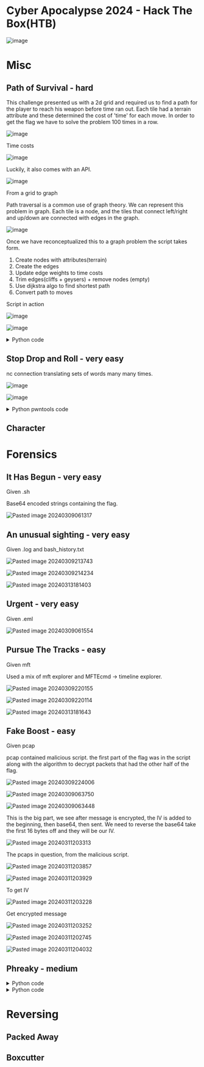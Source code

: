 # Cyber Apocalypse 2024 - Hack The Box(HTB)

![image](https://github.com/dbissell6/DFIR/assets/50979196/f773fc8d-3c31-42f3-b955-ca52a8eba356)

# Misc

## Path of Survival - hard

This challenge presented us with a 2d grid and required us to find a path for the player to reach his weapon before time ran out. Each tile had a terrain attribute and these determined the cost of 'time' for each move. In order to get the flag we have to solve the problem 100 times in a row. 

![image](https://github.com/dbissell6/DFIR/assets/50979196/850dcbe5-f3bd-472f-91b9-96130a0d9437)

Time costs

![image](https://github.com/dbissell6/DFIR/assets/50979196/56390dc1-8bf2-4a16-b458-3fdaf5710fa2)

Luckily, it also comes with an API.

![image](https://github.com/dbissell6/DFIR/assets/50979196/8a25efe4-e802-4975-965c-74e24b51f6b4)

From a grid to graph

Path traversal is a common use of graph theory. We can represent this problem in graph. Each tile is a node, and the tiles that connect left/right and up/down are connected with edges in the graph.

![image](https://github.com/dbissell6/DFIR/assets/50979196/aedd4b35-1372-4b69-a9f8-9103ff89ff96)


Once we have reconceptualized this to a graph problem the script takes form.

1) Create nodes with attributes(terrain)
2) Create the edges
3) Update edge weights to time costs
4) Trim edges(cliffs + geysers) + remove nodes (empty)
5) Use dijkstra algo to find shortest path
6) Convert path to moves
   
Script in action

![image](https://github.com/dbissell6/DFIR/assets/50979196/758b434a-f68b-48aa-9446-a81aaa1a020c)

![image](https://github.com/dbissell6/DFIR/assets/50979196/c207a01f-6be3-46af-a8b7-c039d49aae74)


<details>
<summary> Python code </summary>

```
import requests
import networkx as nx


# Base URL for the API
BASE_URL = 'http://{IP:PORT}'  # replace with the actual base URL

def get_rules():
    response = requests.get(f"{BASE_URL}/rules")
    return response.text

def regenerate_map():
    response = requests.get(f"{BASE_URL}/regenerate")
    return response.json()

def get_map():
    response = requests.post(f"{BASE_URL}/map", data={})
    return response.json()

def update_direction(direction):
    headers = {'Content-Type': 'application/json'}
    data = {"direction": direction}
    response = requests.post(f"{BASE_URL}/update", json=data, headers=headers)
    return response.json()


def create_graph(map):
    tiles = map['tiles']
    # Create a new graph
    G = nx.DiGraph()
    # Add nodes with attributes
    for position, tile_info in tiles.items():
        # Convert the position string to a tuple (x, y), which will be used as the node identifier
        position = position.replace('(','').replace(')','').split(', ')
        pp = int(position[0]), int(position[1])
        #Add the node to the graph with 'has_weapon' and 'terrain' as attributes
        G.add_node(pp, has_weapon=tile_info['has_weapon'], terrain=tile_info['terrain'],player_position=False)
    # Add player to tile
    up=tuple((map['player']['position']))
    G.nodes[up] ['player_position'] = True

    return G

def create_links(G,map_size):
    # Assuming the map is a grid and each tile can connect to its adjacent tiles (up, down, left, right)
    for x in range(map_size['width']):
        for y in range(map_size['height']):
            if x > 0:
                G.add_edge((x, y), (x-1, y))  # Edge to the left
            if x < map_size['width'] - 1:
                G.add_edge((x, y), (x+1, y))  # Edge to the right
            if y > 0:
                G.add_edge((x, y), (x, y-1))  # Edge above
            if y < map_size['height'] - 1:
                G.add_edge((x, y), (x, y+1))  # Edge below

    # remove all empty tiles
    nodes_to_remove = [node for node, attr in G.nodes(data=True) if attr.get('terrain') == 'E']
    for node in nodes_to_remove:
        G.remove_node(node)
    return G

def update_edge_weights(G):

    terrain_weights={('P','M'):5, ('M','P'):2, ('P','S'):2, ('S','P'):2, ('P','R'):5,('R','P'):5,
                     ('M','S'):5, ('S','M'):7, ('M','R'):8, ('R','M'):10, ('S','R'):8, ('R','S'):6}

    cg =['C','G']
    def get_terrain_weight(node1, node2, terrain_weights):
        terrain1 = G.nodes[node1]['terrain']
        terrain2 = G.nodes[node2]['terrain']
        if terrain1 == terrain2 or terrain1 in cg or terrain2 in cg:
            return 1
        return terrain_weights.get((terrain1, terrain2))


    for node1, node2 in G.edges():
        weight = get_terrain_weight(node1, node2, terrain_weights)
        G[node1][node2]['weight'] = weight

    return G

def trim_CG_edges(G):
    for node in list(G.nodes):
        terrain = G.nodes[node]['terrain']
        to_delete = []
        x, y = node  # Assuming node is a tuple (x, y)

        if terrain == 'C':
            # For 'C', delete edges coming from below (y+1) or to the right (x+1)
            for edge in G.in_edges(node, data=True):
                src_x, src_y = edge[0]  # Source node coordinates
                # Check if the source node is to the right or below
                if src_y == y+1 or src_x == x+1:
                    to_delete.append((edge[0], node))

        elif terrain == 'G':
            # For 'G', delete edges coming from above (y-1) or to the left (x-1)
            for edge in G.in_edges(node, data=True):
                src_x, src_y = edge[0]  # Source node coordinates
                # Check if the source node is above or to the left
                if src_y == y-1 or src_x == x-1:
                    to_delete.append((edge[0], node))

        # Remove the identified edges
        for src, dst in to_delete:
            G.remove_edge(src, dst)

    return G


def find_shortest_path_to_weapon(G):
    
    
    # First, find all nodes with a weapon
    weapon_nodes = [node for node, attr in G.nodes(data=True) if attr.get('has_weapon')]
    start_node = [node for node,  attr in G.nodes(data=True) if attr.get('player_position')] 
    start_node = start_node[0]
    print("Start at:",start_node,'-',"Targets are:",weapon_nodes)
    # Initialize variables to store the shortest path and its length
    shortest_path = None
    shortest_path_length = float('inf')

    # Go through each weapon node and find the shortest path from the start node to it
    for weapon_node in weapon_nodes:
        try:
            path = nx.dijkstra_path(G, start_node, weapon_node, weight='weight')
            path_length = nx.dijkstra_path_length(G, start_node, weapon_node, weight='weight')

            # Check if the path found is shorter than the previously found paths
            if path_length < shortest_path_length:
                shortest_path = path
                shortest_path_length = path_length

        except nx.NetworkXNoPath:
            # There is no path to this weapon node, continue to the next
            continue

    return shortest_path, shortest_path_length    



def path_to_moves(path):
    moves = []
    for i in range(1, len(path)):
        previous_node = path[i - 1]
        current_node = path[i]
        dx = current_node[0] - previous_node[0]
        dy = current_node[1] - previous_node[1]

        if dx == 1:
            moves.append('R')  # Move right
        elif dx == -1:
            moves.append('L')  # Move left
        elif dy == 1:
            moves.append('D')  # Move down
        elif dy == -1:
            moves.append('U')  # Move up

    return ''.join(moves)



def run_simulation():
    # Initialize/reset all necessary variables or state here
    map_info = get_map()
    G = create_graph(map_info)
    G = create_links(G, map_info)
    G = update_edge_weights(G)
    G = trim_CG_edges(G)

    sp, spl = find_shortest_path_to_weapon(G)

    if sp:
        print('Shortest Path:',sp,'-','Shortest length:', spl)
        moves = path_to_moves(sp)
        print(moves)

    if moves:
        for move in moves:
            update_result = update_direction(move)
            print("Update Result:", update_result)
            # Check if you need to reset based on update_result or another condition
            if 'error' in update_result:
                return False  # Signal that a reset is needed
    return True  # Signal that everything went fine

def main():
    attempts = 0
    while attempts < 100:
        print('')
        print(f"Attempt {attempts + 1} of 100")
        if not run_simulation():
            print("Resetting...")
            attempts = 0
            continue  # This will skip the increment below and retry the simulation
        attempts += 1

if __name__ == "__main__":
    main()
    
```

</details>

## Stop Drop and Roll - very easy 

nc connection translating sets of words many many times.

![image](https://github.com/dbissell6/DFIR/assets/50979196/b8c297ff-d040-455d-818d-346ee44176d8)


![image](https://github.com/dbissell6/DFIR/assets/50979196/5c53c267-87e5-4c64-8dc7-9e0d0dc6e166)


<details>
<summary> Python pwntools code </summary>

```
from pwn import *
import time

# Set up a remote connection to the game server
game = remote('IP', PORT)

time.sleep(2)
# Send 'y' to indicate we're ready to start the game
game.sendline('y')
game.clean()
# Assume we have already connected to the game and sent 'y'

# Define the responses for the game's challenges
responses = {
    'GORGE': 'STOP',
    'PHREAK': 'DROP',
    'FIRE': 'ROLL',
}

# Function to generate a response based on the challenge from the game
def generate_response(challenges):
    x = challenges.split()
    x = [y.replace(',','') for y in x]
    return '-'.join(responses[challenge] for challenge in x if challenge in responses.keys())

# Main loop
x = 0
while True:
    time.sleep(1)
    x += 1
    # Read the line that asks "What do you do?"
    line = game.recv().decode().strip()
    print('')
    print(f'This has been going on {x} times')
    print(line)
    challenge = line
    # Check if the line is a challenge
    response = generate_response(challenge)
    # Send the response to the game
    last_response = None
    c = 0
    if response:
        print(response)
        last_response=response
        c = 0
        game.sendline(response)
        #game.clean()
    c += 1
    if c > 3:
        print(' *** it worked ***')
        game.sendline(response)

     
```

</details>


## Character

# Forensics

## It Has Begun - very easy

Given .sh

Base64 encoded strings containing the flag.

![Pasted image 20240309061317](https://github.com/dbissell6/DFIR/assets/50979196/0b74e42e-04c7-478b-bf7e-5cefdad41e1d)

## An unusual sighting - very easy

Given .log and bash_history.txt

![Pasted image 20240309213743](https://github.com/dbissell6/DFIR/assets/50979196/3b6c5e29-340d-4ac7-9e42-eb673abf6fd7)

![Pasted image 20240309214234](https://github.com/dbissell6/DFIR/assets/50979196/60d46b14-ff66-439e-be94-ceaec8e1ecd3)

![Pasted image 20240313181403](https://github.com/dbissell6/DFIR/assets/50979196/f6072925-0211-48ac-a1ee-a6e09be53dce)

## Urgent - very easy

Given .eml

![Pasted image 20240309061554](https://github.com/dbissell6/DFIR/assets/50979196/be87190b-6ecd-4a3a-b12d-d305905f5cf6)

## Pursue The Tracks - easy

Given mft

Used a mix of mft explorer and MFTEcmd -> timeline explorer. 

![Pasted image 20240309220155](https://github.com/dbissell6/DFIR/assets/50979196/97993d71-b64a-4a99-8ca8-eaad13a7adcb)

![Pasted image 20240309220114](https://github.com/dbissell6/DFIR/assets/50979196/4647438f-eef5-46e3-b797-2ecf3e2522fd)

![Pasted image 20240313181643](https://github.com/dbissell6/DFIR/assets/50979196/316e735c-0eda-475a-9210-c617b1b9dfbb)

## Fake Boost - easy 

Given pcap

pcap contained malicious script. the first part of the flag was in the script along with the algorithm to decrypt packets that had the other half of the flag.

![Pasted image 20240309224006](https://github.com/dbissell6/DFIR/assets/50979196/d864f0c7-a475-4b3e-bd1a-ac4d346d9070)

![Pasted image 20240309063750](https://github.com/dbissell6/DFIR/assets/50979196/54d18958-ee92-4f1c-86db-688aedcf7cc1)

![Pasted image 20240309063448](https://github.com/dbissell6/DFIR/assets/50979196/566872cc-3fb1-4dcb-8f9e-f33f49f340e1)

This is the big part, we see after message is encrypted, the IV is added to the beginning, then base64, then sent. We need to reverse the base64 take the first 16 bytes off and they will be our IV.

![Pasted image 20240311203313](https://github.com/dbissell6/DFIR/assets/50979196/f44a05f7-c62d-483b-95ae-53828b1f0b8c)

The pcaps in question, from the malicious script.

![Pasted image 20240311203857](https://github.com/dbissell6/DFIR/assets/50979196/2ac63975-40a8-4143-8486-3270f0ac6ff5)

![Pasted image 20240311203929](https://github.com/dbissell6/DFIR/assets/50979196/395d8bcc-8cae-4f3a-8692-edcc82cefead)

To get IV

![Pasted image 20240311203228](https://github.com/dbissell6/DFIR/assets/50979196/376bf879-a02f-4378-8843-c81b100e153c)

Get encrypted message

![Pasted image 20240311203252](https://github.com/dbissell6/DFIR/assets/50979196/a0415e81-dda0-4bb2-af58-1be960aa0f62)

![Pasted image 20240311202745](https://github.com/dbissell6/DFIR/assets/50979196/1d71741c-640b-4a63-8d52-20cddc10010f)

![Pasted image 20240311204032](https://github.com/dbissell6/DFIR/assets/50979196/3b8529df-4a5a-4a83-94fd-244281aa91ed)

## Phreaky - medium 

<details>
<summary> Python code </summary>

```

     
```

</details>

<details>
<summary> Python code </summary>

```

     
```

</details>

# Reversing 

## Packed Away

## Boxcutter
